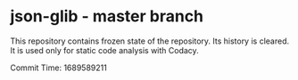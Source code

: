 # json-glib - master branch

This repository contains frozen state of the repository.
Its history is cleared. It is used only for static code
analysis with Codacy.

Commit Time: 1689589211